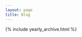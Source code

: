 ```yaml
---
layout: page
title: Blog
---
```

<!--
## by Month
{% include monthly_archive.html %}

<br/>
-->
{% include yearly_archive.html %}
